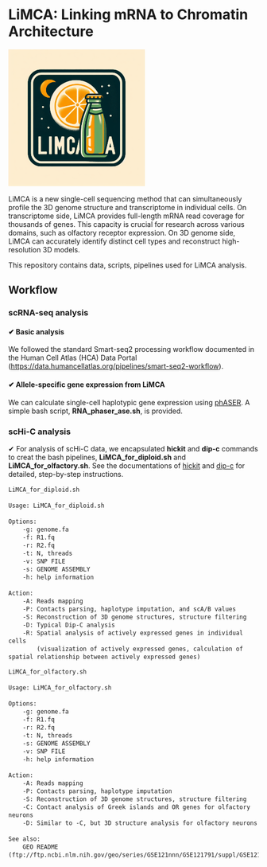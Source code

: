 # LiMCA: **L**inking **m**RNA to **C**hromatin **A**rchitecture

<img src="images/limca.png" width="275"/><br>

LiMCA is a new single-cell sequencing method that can simultaneously profile the 3D genome structure and transcriptome in individual cells. On transcriptome side, LiMCA provides full-length mRNA read coverage for thousands of genes. This capacity is crucial for research across various domains, such as olfactory receptor expression. On 3D genome side, LiMCA can accurately identify distinct cell types and reconstruct high-resolution 3D models.

This repository contains data, scripts, pipelines used for LiMCA analysis.

## Workflow

### scRNA-seq analysis 

#### &#x2714; Basic analysis

We followed the standard Smart-seq2 processing workflow documented in the Human Cell Atlas (HCA) Data Portal (https://data.humancellatlas.org/pipelines/smart-seq2-workflow).

#### &#x2714; Allele-specific gene expression from LiMCA 

We can calculate single-cell haplotypic gene expression using [phASER](https://github.com/secastel/phaser). A simple bash script, **RNA_phaser_ase.sh**, is provided.

### scHi-C analysis

&#x2714; For analysis of scHi-C data, we encapsulated **hickit** and **dip-c** commands to creat the bash pipelines, **LiMCA_for_diploid.sh** and **LiMCA_for_olfactory.sh**. See the documentations of [hickit](https://github.com/lh3/hickit) and [dip-c](https://github.com/tanlongzhi/dip-c) for detailed, step-by-step instructions.

```
LiMCA_for_diploid.sh

Usage: LiMCA_for_diploid.sh

Options:
    -g: genome.fa
    -f: R1.fq
    -r: R2.fq
    -t: N, threads
    -v: SNP FILE
    -s: GENOME ASSEMBLY
    -h: help information

Action:
    -A: Reads mapping
    -P: Contacts parsing, haplotype imputation, and scA/B values
    -S: Reconstruction of 3D genome structures, structure filtering
    -D: Typical Dip-C analysis
    -R: Spatial analysis of actively expressed genes in individual cells
        (visualization of actively expressed genes, calculation of spatial relationship between actively expressed genes)
```


```
LiMCA_for_olfactory.sh

Usage: LiMCA_for_olfactory.sh

Options:
    -g: genome.fa
    -f: R1.fq
    -r: R2.fq
    -t: N, threads
    -s: GENOME ASSEMBLY
    -v: SNP FILE
    -h: help information

Action:
    -A: Reads mapping
    -P: Contacts parsing, haplotype imputation
    -S: Reconstruction of 3D genome structures, structure filtering
    -C: Contact analysis of Greek islands and OR genes for olfactory neurons
    -D: Similar to -C, but 3D structure analysis for olfactory neurons

See also:
    GEO README (ftp://ftp.ncbi.nlm.nih.gov/geo/series/GSE121nnn/GSE121791/suppl/GSE121791%5F00README%2Emd%2Etxt)
```

